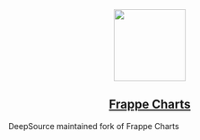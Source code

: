 <div align="center">
    <img src="https://github.com/frappe/design/blob/master/logos/logo-2019/frappe-charts-logo.png" height="128">
    <a href="https://frappe.github.io/charts">
        <h2>Frappe Charts</h2>
    </a>
</div>

DeepSource maintained fork of Frappe Charts
